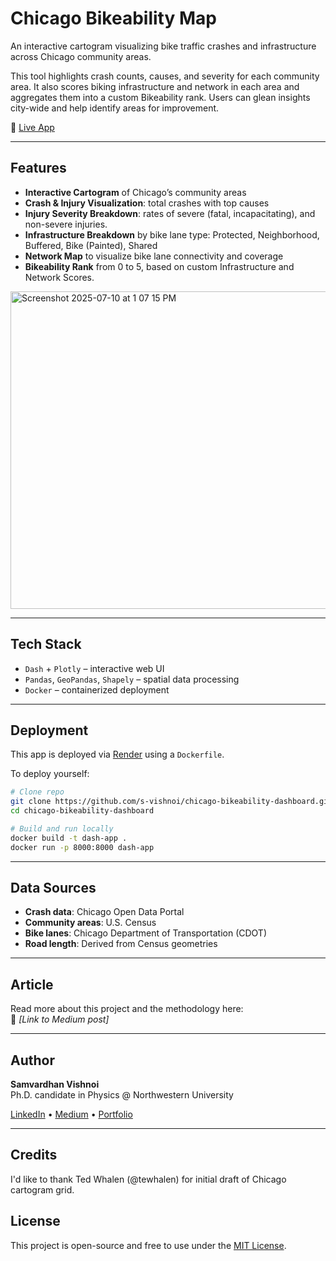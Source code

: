 # Chicago Bikeability Map

An interactive cartogram visualizing bike traffic crashes and infrastructure across Chicago community areas.

This tool highlights crash counts, causes, and severity for each community area. It also scores biking infrastructure and network in each area and aggregates them into a custom Bikeability rank. Users can glean insights city-wide and help identify areas for improvement.

🔗 [Live App](https://www.vishnoi.site/bikeability)

---

 
## Features


- **Interactive Cartogram** of Chicago’s community areas  
- **Crash & Injury Visualization**: total crashes with top causes
- **Injury Severity Breakdown**: rates of severe (fatal, incapacitating), and non-severe injuries. 
- **Infrastructure Breakdown** by bike lane type: Protected, Neighborhood, Buffered, Bike (Painted), Shared 
- **Network Map** to visualize bike lane connectivity and coverage
- **Bikeability Rank** from 0 to 5, based on custom Infrastructure and Network Scores.   

<img width="918" height="508" alt="Screenshot 2025-07-10 at 1 07 15 PM" src="https://github.com/user-attachments/assets/b2145b5b-a8ca-46df-b84e-51debec58dad" />

---

## Tech Stack

- `Dash` + `Plotly` – interactive web UI
- `Pandas`, `GeoPandas`, `Shapely` – spatial data processing   
- `Docker` – containerized deployment

---

## Deployment

This app is deployed via [Render](https://render.com) using a `Dockerfile`.

To deploy yourself:

```bash
# Clone repo
git clone https://github.com/s-vishnoi/chicago-bikeability-dashboard.git
cd chicago-bikeability-dashboard

# Build and run locally
docker build -t dash-app .
docker run -p 8000:8000 dash-app
```

---

## Data Sources

- **Crash data**: Chicago Open Data Portal  
- **Community areas**: U.S. Census
- **Bike lanes**: Chicago Department of Transportation (CDOT)  
- **Road length**: Derived from Census geometries  

---

## Article

Read more about this project and the methodology here:  
📝 _[Link to Medium post]_

---

## Author

**Samvardhan Vishnoi**  
Ph.D. candidate in Physics @ Northwestern University 


[LinkedIn](https://www.linkedin.com/in/samvardhan-vishnoi) • [Medium](https://medium.com/@s-vishnoi) • [Portfolio](https://www.vishnoi.site)

---

## Credits  
I'd like to thank Ted Whalen (@tewhalen) for initial draft of Chicago cartogram grid. 


## License

This project is open-source and free to use under the [MIT License](LICENSE).
